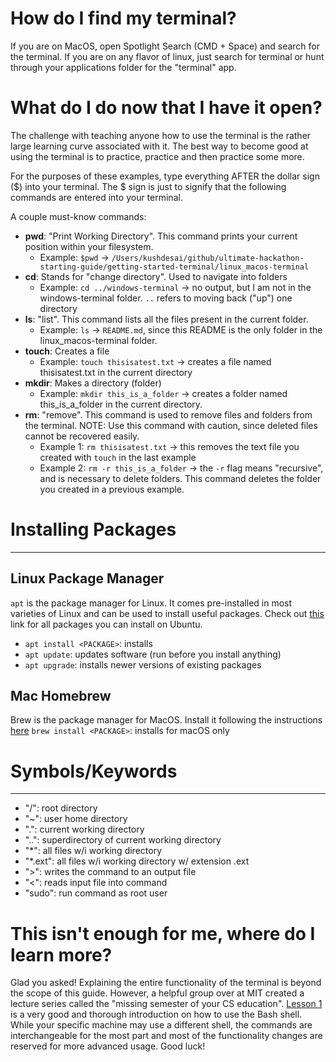 # How do I find my terminal?
If you are on MacOS, open Spotlight Search (CMD + Space) and search for the terminal. If you are on any flavor of linux, just search for terminal or hunt through your applications folder for the "terminal" app. 

# What do I do now that I have it open?
The challenge with teaching anyone how to use the terminal is the rather large learning curve associated with it. The best way to become good at using the terminal is to practice, practice and then practice some more. 

For the purposes of these examples, type everything AFTER the dollar sign ($) into your terminal. The $ sign is just to signify that the following commands are entered into your terminal.

A couple must-know commands:
- **pwd**: "Print Working Directory". This command prints your current position within your filesystem.
    -  Example: `$pwd` -> `/Users/kushdesai/github/ultimate-hackathon-starting-guide/getting-started-terminal/linux_macos-terminal`
- **cd**: Stands for "change directory". Used to navigate into folders
    - Example: `cd ../windows-terminal` -> no output, but I am not in the windows-terminal folder. `..` refers to moving back ("up") one directory
- **ls**: "list". This command lists all the files present in the current folder.
    - Example: `ls` -> `README.md`, since this README is the only folder in the linux_macos-terminal folder. 
- **touch**: Creates a file
    - Example: `touch thisisatest.txt` -> creates a file named thisisatest.txt in the current directory
- **mkdir**: Makes a directory (folder)
    - Example: `mkdir this_is_a_folder` -> creates a folder named this_is_a_folder in the current directory. 
- **rm**: "remove". This command is used to remove files and folders from the terminal. NOTE: Use this command with caution, since deleted files cannot be recovered easily. 
    - Example 1: `rm thisisatest.txt` -> this removes the text file you created with `touch` in the last example
    - Example 2: `rm -r this_is_a_folder` -> the `-r` flag means "recursive", and is necessary to delete folders. This command deletes the folder you created in a previous example. 


# Installing Packages
_______________________________________________________
## Linux Package Manager
`apt` is the package manager for Linux. It comes pre-installed in most varieties of Linux and can be used to install useful packages. Check out [this](https://packages.ubuntu.com/) link for all packages you can install on Ubuntu.
- `apt install <PACKAGE>`: installs <PACKAGE>
- `apt update`: updates software (run before you install anything)
- `apt upgrade`: installs newer versions of existing packages

## Mac Homebrew
Brew is the package manager for MacOS. Install it following the instructions [here](https://brew.sh/)
`brew install <PACKAGE>`: installs <PACKAGE> for macOS only

# Symbols/Keywords
_______________________________________________________
- "/": root directory
- "~": user home directory
- ".": current working directory
- "..": superdirectory of current working directory
- "*": all files w/i working directory
- "*.ext": all files w/i working directory w/ extension .ext
- ">": writes the command to an output file
- "<": reads input file into command
- "sudo": run command as root user


# This isn't enough for me, where do I learn more?
Glad you asked! Explaining the entire functionality of the terminal is beyond the scope of this guide. However, a helpful group over at MIT created a lecture series called the "missing semester of your CS education". [Lesson 1](https://missing.csail.mit.edu/2020/course-shell/) is a very good and thorough introduction on how to use the Bash shell. While your specific machine may use a different shell, the commands are interchangeable for the most part and most of the functionality changes are reserved for more advanced usage. Good luck!

